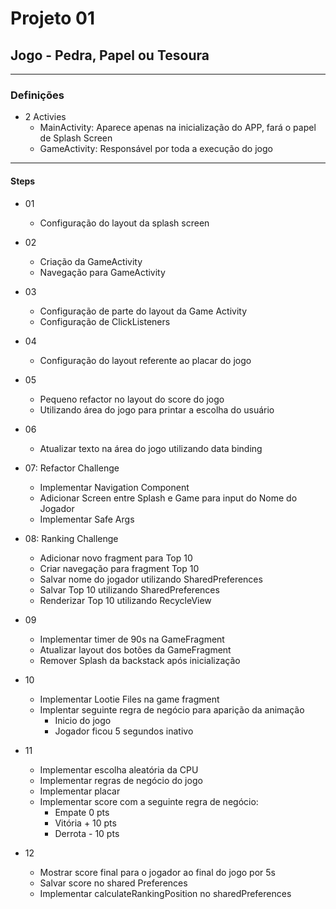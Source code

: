 # Projeto 01
## Jogo - Pedra, Papel ou Tesoura

***

### Definições

- 2 Activies
    - MainActivity: Aparece apenas na inicialização do APP, fará o papel de Splash Screen
    - GameActivity: Responsável por toda a execução do jogo
    
***

#### Steps

- 01
    - Configuração do layout da splash screen
    
- 02
    - Criação da GameActivity
    - Navegação para GameActivity
    
- 03
    - Configuração de parte do layout da Game Activity
    - Configuração de ClickListeners
    
- 04
    - Configuração do layout referente ao placar do jogo
    
- 05
    - Pequeno refactor no layout do score do jogo
    - Utilizando área do jogo para printar a escolha do usuário
    
- 06
    - Atualizar texto na área do jogo utilizando data binding
    
- 07: Refactor Challenge
    - Implementar Navigation Component
    - Adicionar Screen entre Splash e Game para input do Nome do Jogador
    - Implementar Safe Args
    
- 08: Ranking Challenge
    - Adicionar novo fragment para Top 10
    - Criar navegação para fragment Top 10
    - Salvar nome do jogador utilizando SharedPreferences
    - Salvar Top 10 utilizando SharedPreferences
    - Renderizar Top 10 utilizando RecycleView
    
- 09
    - Implementar timer de 90s na GameFragment
    - Atualizar layout dos botões da GameFragment
    - Remover Splash da backstack após inicialização
    
- 10
    - Implementar Lootie Files na game fragment
    - Implentar seguinte regra de negócio para aparição da animação
        - Inicio do jogo
        - Jogador ficou 5 segundos inativo
        
- 11
    - Implementar escolha aleatória da CPU
    - Implementar regras de negócio do jogo
    - Implementar placar
    - Implementar score com a seguinte regra de negócio:
        - Empate 0 pts
        - Vitória + 10 pts
        - Derrota - 10 pts
    
- 12
    - Mostrar score final para o jogador ao final do jogo por 5s
    - Salvar score no shared Preferences
    - Implementar calculateRankingPosition no sharedPreferences